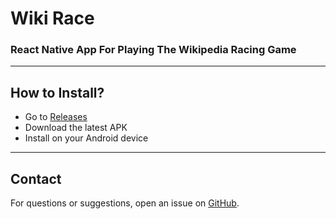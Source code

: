 # Wiki Race

### React Native App For Playing The Wikipedia Racing Game

---

## How to Install?

* Go to [Releases](https://github.com/chitwan27/WikiRace/releases)
* Download the latest APK
* Install on your Android device

---

## Contact

For questions or suggestions, open an issue on [GitHub](https://github.com/chitwan27/WikiRace/issues).

